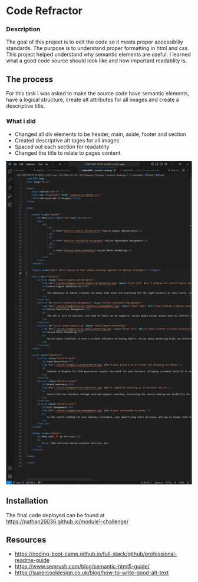 # Code Refractor

### Description
The goal of this project is to edit the code so it meets proper accessibiliy standards. The purpose is to understand proper formatting in html and css. This project helped understand why semantic elements are useful. I learned what a good code source should look like and how important readablity is. 

## The process
For this task i was asked to make the source code have semantic elements, have a logical structure, create alt attributes for all images and create a descriptive title.

### What i did
* Changed all div elements to be header, main, aside, footer and section
* Created descriptive alt tages for all images
* Spaced out each section for readablity
* Changed the title to relate to pages content

![The complete version of the code](https://github.com/nathan26036/module1-challenge/blob/main/assets/images/module1-changes.PNG?raw=true)

## Installation 
The final code deployed can be found at https://nathan26036.github.io/module1-challenge/

## Resources
* https://coding-boot-camp.github.io/full-stack/github/professional-readme-guide
* https://www.semrush.com/blog/semantic-html5-guide/
* https://supercooldesign.co.uk/blog/how-to-write-good-alt-text
